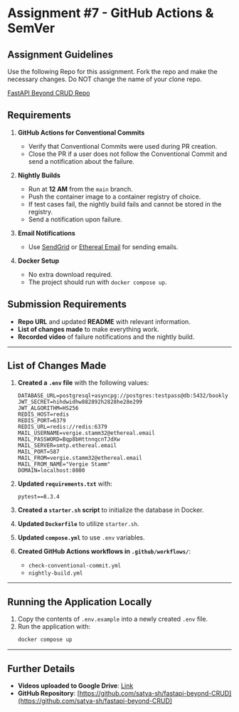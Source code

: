 # Assignment #7 - GitHub Actions & SemVer

## Assignment Guidelines
Use the following Repo for this assignment. Fork the repo and make the necessary changes. Do NOT change the name of your clone repo.

[FastAPI Beyond CRUD Repo](https://github.com/jod35/fastapi-beyond-CRUD)

## Requirements
1. **GitHub Actions for Conventional Commits**
   - Verify that Conventional Commits were used during PR creation.
   - Close the PR if a user does not follow the Conventional Commit and send a notification about the failure.

2. **Nightly Builds**
   - Run at **12 AM** from the `main` branch.
   - Push the container image to a container registry of choice.
   - If test cases fail, the nightly build fails and cannot be stored in the registry.
   - Send a notification upon failure.

3. **Email Notifications**
   - Use [SendGrid](https://sendgrid.com/en-us) or [Ethereal Email](https://ethereal.email/) for sending emails.

4. **Docker Setup**
   - No extra download required.
   - The project should run with `docker compose up`.

## Submission Requirements
- **Repo URL** and updated **README** with relevant information.
- **List of changes made** to make everything work.
- **Recorded video** of failure notifications and the nightly build.

---

## List of Changes Made
1. **Created a `.env` file** with the following values:
   ```
   DATABASE_URL=postgresql+asyncpg://postgres:testpass@db:5432/bookly
   JWT_SECRET=hihdwidhw882892h2828he28e299
   JWT_ALGORITHM=HS256
   REDIS_HOST=redis
   REDIS_PORT=6379
   REDIS_URL=redis://redis:6379
   MAIL_USERNAME=vergie.stamm32@ethereal.email
   MAIL_PASSWORD=Bqp8bHttnnqcnTJdXw
   MAIL_SERVER=smtp.ethereal.email
   MAIL_PORT=587
   MAIL_FROM=vergie.stamm32@ethereal.email
   MAIL_FROM_NAME="Vergie Stamm"
   DOMAIN=localhost:8000
   ```

2. **Updated `requirements.txt`** with:
   ```
   pytest==8.3.4
   ```

3. **Created a `starter.sh` script** to initialize the database in Docker.
4. **Updated `Dockerfile`** to utilize `starter.sh`.
5. **Updated `compose.yml`** to use `.env` variables.
6. **Created GitHub Actions workflows in `.github/workflows/`**:
   - `check-conventional-commit.yml`
   - `nightly-build.yml`

---

## Running the Application Locally
1. Copy the contents of `.env.example` into a newly created `.env` file.
2. Run the application with:
   ```sh
   docker compose up
   ```

---

## Further Details
- **Videos uploaded to Google Drive**: [Link](https://drive.google.com/drive/folders/1Lzfb7shx2JJXy2PdvtvdShH0fFPdk-bQ?usp=sharing)
- **GitHub Repository**: [https://github.com/satya-sh/fastapi-beyond-CRUD](https://github.com/satya-sh/fastapi-beyond-CRUD)

